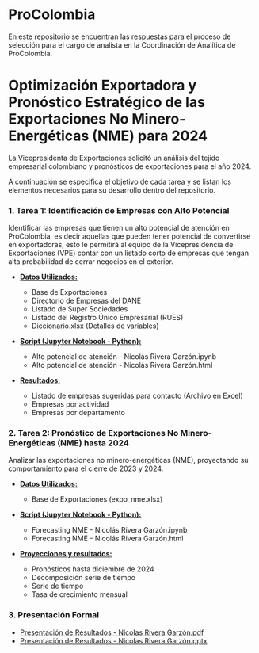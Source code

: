 # ProColombia
En este repositorio se encuentran las respuestas para el proceso de selección para el cargo de analista en la Coordinación de Analítica de ProColombia.

# Optimización Exportadora y Pronóstico Estratégico de las Exportaciones No Minero-Energéticas (NME) para 2024

La Vicepresidenta de Exportaciones solicitó un análisis del tejido empresarial colombiano y pronósticos de exportaciones para el año 2024. 

A continuación se especifica el objetivo de cada tarea y se listan los elementos necesarios para su desarrollo dentro del repositorio.

### 1. Tarea 1: Identificación de Empresas con Alto Potencial

Identificar las empresas que tienen un alto potencial de atención en ProColombia, es decir aquellas que pueden tener potencial de convertirse en exportadoras, esto le permitirá al equipo de la Vicepresidencia de Exportaciones (VPE) contar con un listado corto de empresas que tengan alta probabilidad de cerrar negocios en el exterior.

- **[Datos Utilizados:](Datos)**
    - Base de Exportaciones
    - Directorio de Empresas del DANE
    - Listado de Super Sociedades
    - Listado del Registro Único Empresarial (RUES)
    - Diccionario.xlsx (Detalles de variables)

- **[Script (Jupyter Notebook - Python):](Datos)**
    - Alto potencial de atención - Nicolás Rivera Garzón.ipynb
    - Alto potencial de atención - Nicolás Rivera Garzón.html

- **[Resultados:](Datos/Resultados/)**
    - Listado de empresas sugeridas para contacto (Archivo en Excel)
    - Empresas por actividad
    - Empresas por departamento
    
### 2. Tarea 2: Pronóstico de Exportaciones No Minero-Energéticas (NME) hasta 2024

Analizar las exportaciones no minero-energéticas (NME), proyectando su comportamiento para el cierre de 2023 y 2024.

- **[Datos Utilizados:](Datos)**
    - Base de Exportaciones (expo_nme.xlsx)

- **[Script (Jupyter Notebook - Python):](Datos)**
    - Forecasting NME -  Nicolás Rivera Garzón.ipynb
    - Forecasting NME -  Nicolás Rivera Garzón.html

- **[Proyecciones y resultados:](Datos/Resultados/)**
    - Pronósticos hasta diciembre de 2024
    - Decomposición serie de tiempo
    - Serie de tiempo
    - Tasa de crecimiento mensual

### 3. Presentación Formal
- [Presentación de Resultados - Nicolas Rivera Garzón.pdf](/)
- [Presentación de Resultados - Nicolas Rivera Garzón.pptx](/)



